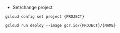- Set/change project 

`gcloud config set project {PROJECT}`

`gcloud run deploy --image gcr.io/{PROJECT}/{NAME} `